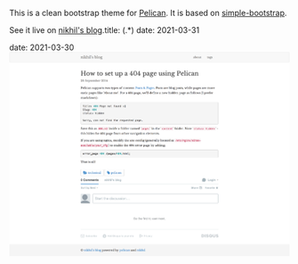 This is a clean bootstrap theme for [Pelican](http://getpelican.com). It is based on [simple-bootstrap](https://github.com/getpelican/pelican-themes/tree/master/simple-bootstrap).

See it live on [nikhil's blog](http://nodotcom.org).title: (.*)
date: 2021-03-31

date: 2021-03-30
![screenshot](screenshot.png)
